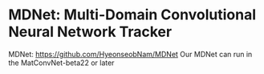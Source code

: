 # MDNet: Multi-Domain Convolutional Neural Network Tracker
MDNet: https://github.com/HyeonseobNam/MDNet
Our MDNet can run in the MatConvNet-beta22 or later 
